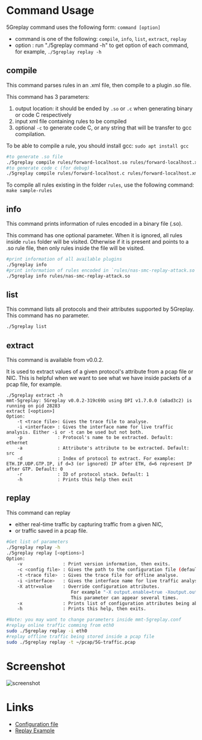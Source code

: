 # Command Usage

5Greplay command uses the following form: `command [option]`

 - command is one of the following: `compile`, `info`, `list`, `extract`, `replay`
 - option  : run "./5greplay command -h" to get option of each command, for example, `./5greplay replay -h`
 

## compile
This command parses rules in an .xml file, then compile to a plugin .so file.

This command has 3 parameters:

1. output location: it should be ended by `.so` or `.c` when generating binary or code C respectively
2. input xml file containing rules to be compiled
3. optional `-c` to generate code C, or any string that will be transfer to gcc compilation.

To be able to compile a rule, you should install gcc: `sudo apt install gcc`

```bash
#to generate .so file
./5greplay compile rules/forward-localhost.so rules/forward-localhost.xml
#to generate code c (for debug)
./5greplay compile rules/forward-localhost.c rules/forward-localhost.xml -c
```

To compile all rules existing in the folder `rules`, use the following command: `make sample-rules`

## info

This command prints information of rules encoded in a binary file (.so).

This command has one optional parameter. When it is ignored, all rules inside `rules` folder will be visited.
Otherwise if it is present and points to a .so rule file, then only rules inside the file will be visited.

```bash
#print information of all available plugins
./5greplay info
#print information of rules encoded in `rules/nas-smc-replay-attack.so`
./5greplay info rules/nas-smc-replay-attack.so
```

## list

This command lists all protocols and their attributes supported by 5Greplay. This command has no parameter.

```bash
./5greplay list
```

## extract

This command is available from v0.0.2.

It is used to extract values of a given protocol's attribute from a pcap file or NIC. 
This is helpful when we want to see what we have inside packets of a pcap file, for example.

```
./5greplay extract -h
mmt-5greplay: 5Greplay v0.0.2-319c69b using DPI v1.7.0.0 (a8ad3c2) is running on pid 28283
extract [<option>]
Option:
	-t <trace file>: Gives the trace file to analyse.
	-i <interface> : Gives the interface name for live traffic analysis. Either -i or -t can be used but not both.
	-p             : Protocol's name to be extracted. Default: ethernet
	-a             : Attribute's attribute to be extracted. Default: src
	-d             : Index of protocol to extract. For example: ETH.IP.UDP.GTP.IP, if d=3 (or ignored) IP after ETH, d=6 represent IP after GTP. Default: 0
	-r             : ID of protocol stack. Default: 1
	-h             : Prints this help then exit
```

## replay 

This command can replay
 
- either real-time traffic by capturing traffic from a given NIC,
- or traffic saved in a pcap file.


```bash
#Get list of parameters
./5greplay replay -h
./5greplay replay [<options>]
Option:
	-v               : Print version information, then exits.
	-c <config file> : Gives the path to the configuration file (default: ./5greplay.conf).
	-t <trace file>  : Gives the trace file for offline analyse.
	-i <interface>   : Gives the interface name for live traffic analysis.
	-X attr=value    : Override configuration attributes.
	                    For example "-X output.enable=true -Xoutput.output-dir=/tmp/" will enable output to file and change output directory to /tmp.
	                    This parameter can appear several times.
	-x               : Prints list of configuration attributes being able to be used with -X, then exits.
	-h               : Prints this help, then exits.

#Note: you may want to change parameters inside mmt-5greplay.conf
#replay online traffic comming from eth0
sudo ./5greplay replay -i eth0
#replay offline traffic being stored inside a pcap file
sudo ./5greplay replay -t ~/pcap/5G-traffic.pcap 
```

# Screenshot

![screenshot](screenshot.gif)

# Links

- [Configuration file](../configuration-file)
- [Replay Example](../../tutorial/replay-open5gs)
